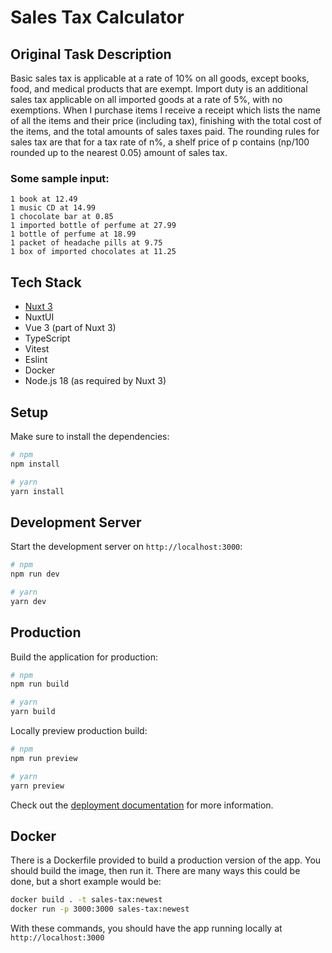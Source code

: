 # Sales Tax Calculator

## Original Task Description

Basic sales tax is applicable at a rate of 10% on all goods, except books, food, 
and medical products that are exempt. Import duty is an additional sales tax 
applicable on all imported goods at a rate of 5%, with no exemptions. When I 
purchase items I receive a receipt which lists the name of all the items and 
their price (including tax), finishing with the total cost of the items, and the 
total amounts of sales taxes paid. The rounding rules for sales tax are that for 
a tax rate of n%, a shelf price of p contains (np/100 rounded up to the nearest 
0.05) amount of sales tax.

### Some sample input:

```
1 book at 12.49
1 music CD at 14.99
1 chocolate bar at 0.85
1 imported bottle of perfume at 27.99
1 bottle of perfume at 18.99
1 packet of headache pills at 9.75
1 box of imported chocolates at 11.25
```

## Tech Stack

* [Nuxt 3](https://nuxt.com/docs/getting-started/introduction)
* NuxtUI
* Vue 3 (part of Nuxt 3)
* TypeScript
* Vitest
* Eslint
* Docker
* Node.js 18 (as required by Nuxt 3)

## Setup

Make sure to install the dependencies:

```bash
# npm
npm install

# yarn
yarn install
```

## Development Server

Start the development server on `http://localhost:3000`:

```bash
# npm
npm run dev

# yarn
yarn dev
```

## Production

Build the application for production:

```bash
# npm
npm run build

# yarn
yarn build
```

Locally preview production build:

```bash
# npm
npm run preview

# yarn
yarn preview
```

Check out the [deployment documentation](https://nuxt.com/docs/getting-started/deployment) for more information.

## Docker

There is a Dockerfile provided to build a production version of the app. You should build the image, then run it.
There are many ways this could be done, but a short example would be:

```bash
docker build . -t sales-tax:newest
docker run -p 3000:3000 sales-tax:newest
```

With these commands, you should have the app running locally at ```http://localhost:3000```